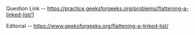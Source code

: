 Question Link -- https://practice.geeksforgeeks.org/problems/flattening-a-linked-list/1

Editorial -- https://www.geeksforgeeks.org/flattening-a-linked-list/

